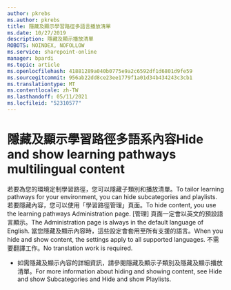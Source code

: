 ```yaml
---
author: pkrebs
ms.author: pkrebs
title: 隱藏及顯示學習路徑多語言播放清單
ms.date: 10/27/2019
description: 隱藏及顯示播放清單
ROBOTS: NOINDEX, NOFOLLOW
ms.service: sharepoint-online
manager: bpardi
ms.topic: article
ms.openlocfilehash: 41881289a040b0775e9a2c6592df1d6801d9fe59
ms.sourcegitcommit: 956ab22dd8ce23ee1779f1a01d34b434243c3cb1
ms.translationtype: MT
ms.contentlocale: zh-TW
ms.lasthandoff: 05/11/2021
ms.locfileid: "52310577"
---
```

# <a name="hide-and-show-learning-pathways-multilingual-content"></a><span data-ttu-id="81b8c-103">隱藏及顯示學習路徑多語系內容</span><span class="sxs-lookup"><span data-stu-id="81b8c-103">Hide and show learning pathways multilingual content</span></span> 

<span data-ttu-id="81b8c-104">若要為您的環境定制學習路徑，您可以隱藏子類別和播放清單。</span><span class="sxs-lookup"><span data-stu-id="81b8c-104">To tailor learning pathways for your environment, you can hide subcategories and playlists.</span></span> <span data-ttu-id="81b8c-105">若要隱藏內容，您可以使用「學習路徑管理」頁面。</span><span class="sxs-lookup"><span data-stu-id="81b8c-105">To hide content, you use the learning pathways Administration page.</span></span> <span data-ttu-id="81b8c-106">[管理] 頁面一定會以英文的預設語言顯示。</span><span class="sxs-lookup"><span data-stu-id="81b8c-106">The Administration page is always in the default language of English.</span></span> <span data-ttu-id="81b8c-107">當您隱藏及顯示內容時，這些設定會套用至所有支援的語言。</span><span class="sxs-lookup"><span data-stu-id="81b8c-107">When you hide and show content, the settings apply to all supported languages.</span></span> <span data-ttu-id="81b8c-108">不需要翻譯工作。</span><span class="sxs-lookup"><span data-stu-id="81b8c-108">No translation work is required.</span></span> 

- <span data-ttu-id="81b8c-109">如需隱藏及顯示內容的詳細資訊，請參閱隱藏及顯示子類別及隱藏及顯示播放清單。</span><span class="sxs-lookup"><span data-stu-id="81b8c-109">For more information about hiding and showing content, see Hide and show Subcategories and Hide and show Playlists.</span></span> 




